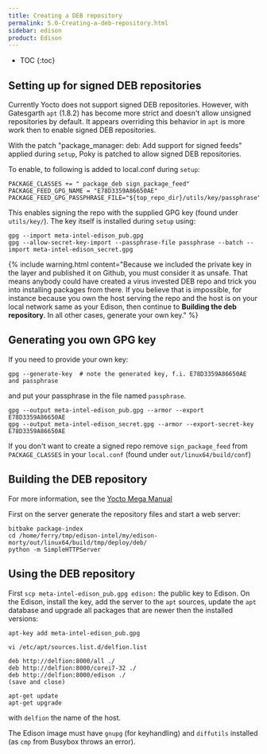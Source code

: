 ```yaml
---
title: Creating a DEB repository
permalink: 5.0-Creating-a-deb-repository.html
sidebar: edison
product: Edison
---
```

* TOC
{:toc}
## Setting up for signed DEB repositories
Currently Yocto does not support signed DEB repositories. However, with Gatesgarth `apt` (1.8.2) has become more strict and doesn't allow unsigned repositories by default. It appears overriding this behavior in `apt` is more work then to enable signed DEB repositories.

With the patch "package_manager: deb: Add support for signed feeds" applied during `setup`, Poky is patched to allow signed DEB repositories.

To enable, to following is added to local.conf during `setup`:
```
PACKAGE_CLASSES += " package_deb sign_package_feed"
PACKAGE_FEED_GPG_NAME = "E78D3359A86650AE"
PACKAGE_FEED_GPG_PASSPHRASE_FILE="${top_repo_dir}/utils/key/passphrase"
```
This enables signing the repo with the supplied GPG key (found under `utils/key/`). The key itself is installed during `setup` using:
```
gpg --import meta-intel-edison_pub.gpg
gpg --allow-secret-key-import --passphrase-file passphrase --batch --import meta-intel-edison_secret.gpg
```
{% include warning.html content="Because we included the private key in the layer and published it on Github, you must consider it as unsafe. That means anybody could have created a virus invested DEB repo and trick you into installing packages from there. If you believe that is impossible, for instance because you own the host serving the repo and the host is on your local network same as your Edison, then continue to **Building the deb repository**. In all other cases, generate your own key." %}

## Generating you own GPG key
If you need to provide your own key:
```
gpg --generate-key  # note the generated key, f.i. E78D3359A86650AE and passphrase
```
and put your passphrase in the file named `passphrase`.
```
gpg --output meta-intel-edison_pub.gpg --armor --export E78D3359A86650AE
gpg --output meta-intel-edison_secret.gpg --armor --export-secret-key E78D3359A86650AE
```

If you don't want to create a signed repo remove `sign_package_feed` from `PACKAGE_CLASSES` in your `local.conf` (found under `out/linux64/build/conf`)

## Building the DEB repository

For more information, see the [Yocto Mega Manual](https://www.yoctoproject.org/docs/2.6/mega-manual/mega-manual.html#using-runtime-package-management)

First on the server generate the repository files and start a web server:
```
bitbake package-index
cd /home/ferry/tmp/edison-intel/my/edison-morty/out/linux64/build/tmp/deploy/deb/
python -m SimpleHTTPServer
```
## Using the DEB repository
First `scp meta-intel-edison_pub.gpg edison:` the public key to Edison.
On the Edison, install the key, add the server to the `apt` sources, update the `apt` database and upgrade all packages that are newer then the installed versions:
```
apt-key add meta-intel-edison_pub.gpg

vi /etc/apt/sources.list.d/delfion.list

deb http://delfion:8000/all ./
deb http://delfion:8000/corei7-32 ./
deb http://delfion:8000/edison ./
(save and close)

apt-get update
apt-get upgrade
```
with `delfion` the name of the host.

The Edison image must have `gnupg` (for keyhandling) and `diffutils` installed (as `cmp` from Busybox throws an error).
